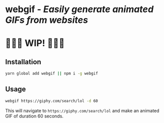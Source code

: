 # **webgif** - *Easily generate animated GIFs from websites*

# 🚧🚧🚧 WIP! 🚧🚧🚧

## Installation
```bash
yarn global add webgif || npm i -g webgif
```

## Usage
```bash
webgif https://giphy.com/search/lol -d 60
```
This will navigate to `https://giphy.com/search/lol` and make an animated GIF of duration 60 seconds.
